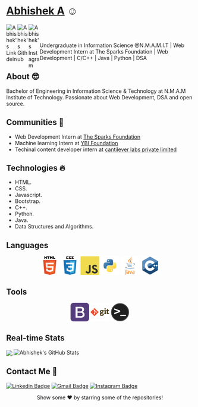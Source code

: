  # <a href="https://www.linkedin.com/in/ganeshpaih24/">Abhishek A</a> ☺
 
<a href="https://www.linkedin.com/in/abhishek-a-554b50223">
  <img align="left" alt="Abhishek's Linkdein" width="30px" src="https://cdn.jsdelivr.net/npm/simple-icons@v3/icons/linkedin.svg" />
</a>
<a href="https://github.com/abhishek25545">
  <img align="left" alt="Abhishek's Github" width="30px" src="https://cdn.jsdelivr.net/npm/simple-icons@v3/icons/github.svg" />
</a>
<a href="https://instagram.com/abhishek_a.13?igshid=YmMyMTA2M2Y=">
  <img align="left" alt="Abhishek's Instagram" width="30px" src="https://cdn.jsdelivr.net/npm/simple-icons@v3/icons/instagram.svg" />
</a>

<br/>
<br/>

Undergraduate in Information Science @N.M.A.M.I.T | Web Development Intern at The Sparks Foundation | Web Development | C/C++ | Java | Python | DSA

## About :sunglasses:
Bachelor of Engineering in Information Science & Technology at N.M.A.M Institute of Technology. Passionate about Web Development, DSA and open source.

## Communities :dancers:
- Web Development Intern at [The Sparks Foundation](https://www.thesparksfoundationsingapore.org/) 
- Machine learning Intern at [YBI Foundation](https://www.ybifoundation.org/)
- Techinal content developer intern at [cantilever labs private limited](https://www.cantileverlabs.com/ )
## Technologies :fire:
- HTML.
- CSS.
- Javascript.
- Bootstrap.
- C++.
- Python.
- Java.
- Data Structures and Algorithms.

## Languages
<p align="center">
<code><img height="50px" src="https://raw.githubusercontent.com/github/explore/80688e429a7d4ef2fca1e82350fe8e3517d3494d/topics/html/html.png"></code>
<code><img height="50px" src="https://raw.githubusercontent.com/github/explore/80688e429a7d4ef2fca1e82350fe8e3517d3494d/topics/css/css.png"></code>
<code><img height="50px" src="https://raw.githubusercontent.com/github/explore/80688e429a7d4ef2fca1e82350fe8e3517d3494d/topics/javascript/javascript.png"></code>
<code><img height="50px" src="https://raw.githubusercontent.com/github/explore/80688e429a7d4ef2fca1e82350fe8e3517d3494d/topics/python/python.png"></code>
<code><img height="50px" src="https://raw.githubusercontent.com/github/explore/80688e429a7d4ef2fca1e82350fe8e3517d3494d/topics/java/java.png"></code>
<code><img height="50px" src="https://raw.githubusercontent.com/github/explore/80688e429a7d4ef2fca1e82350fe8e3517d3494d/topics/cpp/cpp.png"></code>
</p>

## Tools
<p align="center">
<code><img height="50px" src="https://raw.githubusercontent.com/github/explore/80688e429a7d4ef2fca1e82350fe8e3517d3494d/topics/bootstrap/bootstrap.png"></code>
<code><img height="50px" src="https://raw.githubusercontent.com/github/explore/80688e429a7d4ef2fca1e82350fe8e3517d3494d/topics/git/git.png"></code>
<code><img height="50px" src="https://raw.githubusercontent.com/github/explore/80688e429a7d4ef2fca1e82350fe8e3517d3494d/topics/terminal/terminal.png"></code>

## Real-time Stats
<a href="https://github.com/abhishek25545">
  <img align="center" src="https://github-readme-stats.vercel.app/api/top-langs/?username=abhishek25545&theme=radical" />
</a>
<img src="https://github-readme-stats.vercel.app/api?username=abhishek25545&&show_icons=true&theme=radical&line_height=27&v=5" alt="Abhishek's GitHub Stats" />


##  Contact Me 📱
[![Linkedin Badge](https://img.shields.io/badge/-abhihek5545-blue?style=flat-square&logo=Linkedin&logoColor=white&link=https://www.linkedin.com/in/abhishek-a-554b50223)](https://www.linkedin.com/in/abhishek-a-554b50223) [![Gmail Badge](https://img.shields.io/badge/-abhia01032002@gmail.com-c14438?style=flat-square&logo=Gmail&logoColor=white&link=mailto:abhia01032002@gmail.com)](mailto:abhia01032002@gmail.com) [![Instagram Badge](https://img.shields.io/badge/-@abhihek5545-e4405f?style=flat-square&labelColor=f94877&logo=instagram&logoColor=white&link=https://instagram.com/abhishek_a.13?igshid=YmMyMTA2M2Y=)](https://instagram.com/abhishek_a.13?igshid=YmMyMTA2M2Y=)


<div align="center">
Show some ❤️ by starring some of the repositories!
</div>
